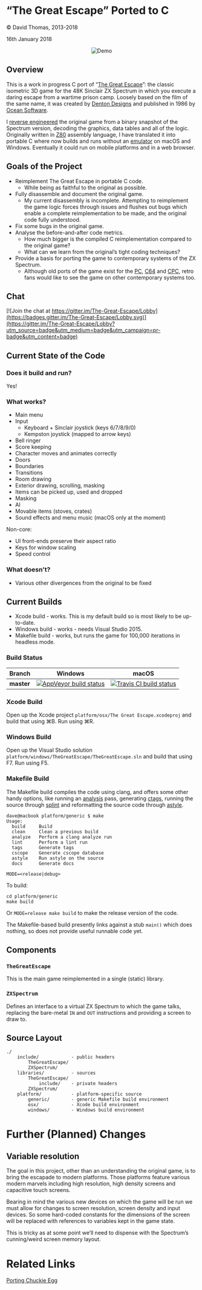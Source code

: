 # “The Great Escape” Ported to C

© David Thomas, 2013-2018

16th January 2018

<p align="center">
  <img src="demo.gif" alt="Demo" />
</p>

## Overview
This is a work in progress C port of “[The Great Escape](http://www.worldofspectrum.org/infoseekid.cgi?id=0002125)”: the classic isometric 3D game for the 48K Sinclair ZX Spectrum in which you execute a daring escape from a wartime prison camp. Loosely based on the film of the same name, it was created by [Denton Designs](http://en.wikipedia.org/wiki/Denton_Designs) and published in 1986 by [Ocean Software](http://en.wikipedia.org/wiki/Ocean_Software).

I [reverse engineered](https://github.com/dpt/The-Great-Escape/) the original game from a binary snapshot of the Spectrum version, decoding the graphics, data tables and all of the logic. Originally written in [Z80](http://en.wikipedia.org/wiki/Zilog_Z80) assembly language, I have translated it into portable C where now builds and runs without an [emulator](http://fuse-emulator.sourceforge.net/) on macOS and Windows. Eventually it could run on mobile platforms and in a web browser.

## Goals of the Project
* Reimplement The Great Escape in portable C code.
	* While being as faithful to the original as possible.
* Fully disassemble and document the original game.
	* My current disassembly is incomplete. Attempting to reimplement the game logic forces through issues and flushes out bugs which enable a complete reimplementation to be made, and the original code fully understood.
* Fix some bugs in the original game.
* Analyse the before-and-after code metrics.
	* How much bigger is the compiled C reimplementation compared to the original game?
	* What can we learn from the original’s tight coding techniques?
* Provide a basis for porting the game to contemporary systems of the ZX Spectrum.
	* Although old ports of the game exist for the [PC](http://www.abandonia.com/en/games/534/Great+Escape,+The.html), [C64](http://www.lemon64.com/?game_id=1090) and [CPC](http://www.amstradabandonware.com/en/gameitems/the-great-escape/1179), retro fans would like to see the game on other contemporary systems too.

Chat
----
[![Join the chat at https://gitter.im/The-Great-Escape/Lobby](https://badges.gitter.im/The-Great-Escape/Lobby.svg)](https://gitter.im/The-Great-Escape/Lobby?utm_source=badge&utm_medium=badge&utm_campaign=pr-badge&utm_content=badge)

## Current State of the Code
### Does it build and run?
Yes!

### What works?

- Main menu
- Input
  - Keyboard + Sinclair joystick (keys 6/7/8/9/0)
  - Kempston joystick (mapped to arrow keys)
- Bell ringer
- Score keeping
- Character moves and animates correctly
- Doors
- Boundaries
- Transitions
- Room drawing
- Exterior drawing, scrolling, masking
- Items can be picked up, used and dropped
- Masking
- AI
- Movable items (stoves, crates)
- Sound effects and menu music (macOS only at the moment)

Non-core:

- UI front-ends preserve their aspect ratio
- Keys for window scaling
- Speed control

### What doesn't?

- Various other divergences from the original to be fixed

## Current Builds
- Xcode build - works. This is my default build so is most likely to be up-to-date.
- Windows build - works - needs Visual Studio 2015.
- Makefile build - works, but runs the game for 100,000 iterations in headless mode.

### Build Status
| Branch     | Windows | macOS |
|------------|---------|-------|
| **master** | [![AppVeyor build status](https://ci.appveyor.com/api/projects/status/2uxw47bwpmdpw0a8/branch/master?svg=true)](https://ci.appveyor.com/project/dpt/the-great-escape-in-c/) | [![Travis CI build status](https://travis-ci.org/dpt/The-Great-Escape-in-C.svg?branch=master)](https://travis-ci.org/dpt/The-Great-Escape-in-C) |

### Xcode Build
Open up the Xcode project `platform/osx/The Great Escape.xcodeproj` and build that using ⌘B. Run using ⌘R.

### Windows Build
Open up the Visual Studio solution `platform/windows/TheGreatEscape/TheGreatEscape.sln` and build that using F7. Run using F5.

### Makefile Build
The Makefile build compiles the code using clang, and offers some other handy options, like running an [analysis](http://clang-analyzer.llvm.org/) pass, generating [ctags](http://ctags.sourceforge.net/), running the source through [splint](http://www.splint.org/) and reformatting the source code through [astyle](http://astyle.sourceforge.net/).

```
dave@macbook platform/generic $ make
Usage:
  build		Build
  clean		Clean a previous build
  analyze	Perform a clang analyze run
  lint		Perform a lint run
  tags		Generate tags
  cscope	Generate cscope database
  astyle	Run astyle on the source
  docs		Generate docs

MODE=<release|debug>
```

To build:

```
cd platform/generic
make build
```

Or `MODE=release make build` to make the release version of the code.

The Makefile-based build presently links against a stub `main()` which does nothing, so does not provide useful runnable code yet.

## Components
### `TheGreatEscape`
This is the main game reimplemented in a single (static) library.

### `ZXSpectrum`
Defines an interface to a virtual ZX Spectrum to which the game talks, replacing the bare-metal `IN` and `OUT` instructions and providing a screen to draw to.

## Source Layout
```
./
    include/            - public headers
        TheGreatEscape/
        ZXSpectrum/
    libraries/          - sources
        TheGreatEscape/
            include/    - private headers
        ZXSpectrum/
    platform/           - platform-specific source
        generic/        - generic Makefile build environment
        osx/            - Xcode build environment
        windows/        - Windows build environment
```

# Further (Planned) Changes
## Variable resolution
The goal in this project, other than an understanding the original game, is to bring the escapade to modern platforms. Those platforms feature various modern marvels including high resolution, high density screens and capacitive touch screens.

Bearing in mind the various new devices on which the game will be run we must allow for changes to screen resolution, screen density and input devices. So some hard-coded constants for the dimensions of the screen will be replaced with references to variables kept in the game state.

This is tricky as at some point we’ll need to dispense with the Spectrum’s cunning/weird screen memory layout.

# Related Links
[Porting Chuckie Egg](http://marklomas.net/ch-egg/articles/porting-ch-egg.htm)

